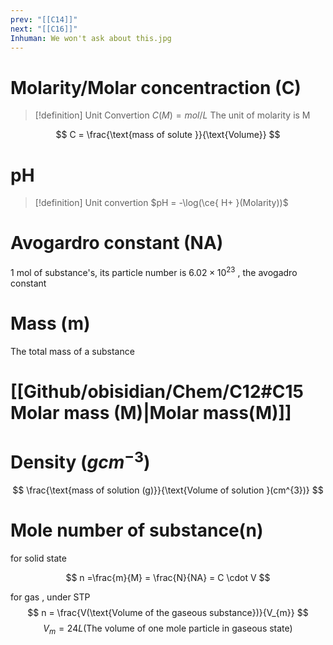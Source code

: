 ```yaml
---
prev: "[[C14]]"
next: "[[C16]]"
Inhuman: We won't ask about this.jpg
---
```

# Molarity/Molar concentraction (C)
> [!definition] Unit Convertion
> $C(M) = mol/L$
The unit of molarity is M

$$
C = \frac{\text{mass of solute }}{\text{Volume}}
$$
# pH 

> [!definition] Unit convertion
> $pH = -\log(\ce{ H+ }(Molarity))$

# Avogardro constant (NA)
1 mol of substance's, its particle number is $\displaystyle 6.02\times 10^{23}$ , the avogadro constant 


# Mass (m)
The total mass of a substance

# [[Github/obisidian/Chem/C12#C15 Molar mass (M)|Molar mass(M)]]

# Density ($\displaystyle gcm^{-3}$)

$$
\frac{\text{mass of solution (g)}}{\text{Volume of solution }(cm^{3})}
$$


# Mole number of substance(n)

for solid state
 
$$
n =\frac{m}{M} = \frac{N}{NA} = C \cdot V
$$

for gas , under STP
$$
n = \frac{V(\text{Volume of the gaseous substance})}{V_{m}}
$$
$$
V_{m} = 24L (\text{The volume of one mole particle in gaseous state})
$$

